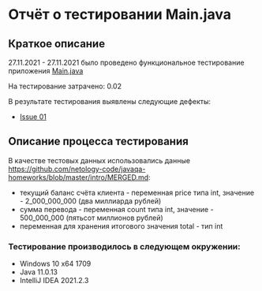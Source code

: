 # Отчёт о тестировании Main.java

## Краткое описание

27.11.2021 - 27.11.2021 было проведено функциональное тестирование приложения [Main.java](https://github.com/ValiullinAd/J_one_01/blob/main/src/Main.java)

На тестирование затрачено: 0.02

В результате тестирования выявлены следующие дефекты:

* [Issue 01](https://github.com/ValiullinAd/J_one_01/issues/1)

## Описание процесса тестирования

В качестве тестовых данных использовались данные https://github.com/netology-code/javaqa-homeworks/blob/master/intro/MERGED.md:
* текущий баланс счёта клиента - переменная price типа int, значение - 2_000_000_000 (два миллиарда рублей)
* сумма перевода - переменная count типа int, значение - 500_000_000 (пятьсот миллионов рублей)
* переменная для хранения итогового значения total - тип int

### Тестирование производилось в следующем окружении:
* Windows 10 x64 1709
* Java 11.0.13
* IntelliJ IDEA 2021.2.3
